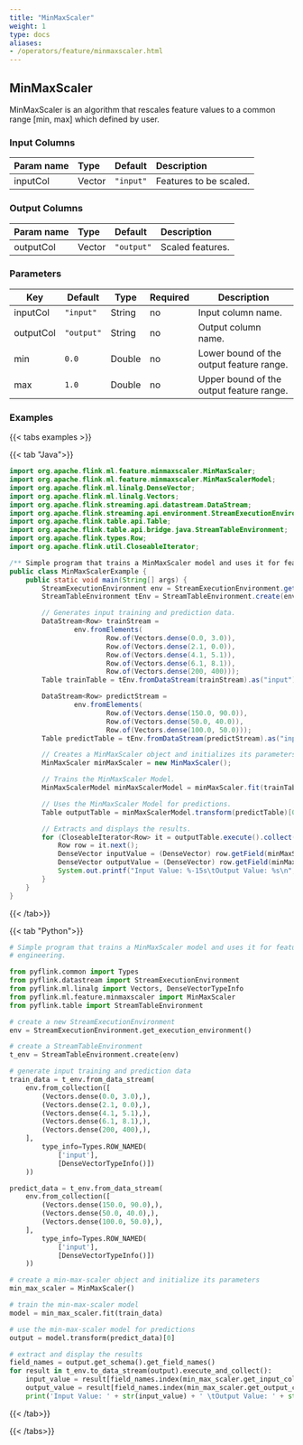 ```yaml
---
title: "MinMaxScaler"
weight: 1
type: docs
aliases:
- /operators/feature/minmaxscaler.html
---
```


<!--
Licensed to the Apache Software Foundation (ASF) under one
or more contributor license agreements.  See the NOTICE file
distributed with this work for additional information
regarding copyright ownership.  The ASF licenses this file
to you under the Apache License, Version 2.0 (the
"License"); you may not use this file except in compliance
with the License.  You may obtain a copy of the License at

  http://www.apache.org/licenses/LICENSE-2.0

Unless required by applicable law or agreed to in writing,
software distributed under the License is distributed on an
"AS IS" BASIS, WITHOUT WARRANTIES OR CONDITIONS OF ANY
KIND, either express or implied.  See the License for the
specific language governing permissions and limitations
under the License.
-->

## MinMaxScaler

MinMaxScaler is an algorithm that rescales feature values to a common range
[min, max] which defined by user.
### Input Columns

| Param name | Type   | Default   | Description            |
|:-----------|:-------|:----------|:-----------------------|
| inputCol   | Vector | `"input"` | Features to be scaled. |

### Output Columns

| Param name | Type   | Default    | Description      |
|:-----------|:-------|:-----------|:-----------------|
| outputCol  | Vector | `"output"` | Scaled features. |

### Parameters

| Key       | Default    | Type   | Required | Description                              |
|-----------|------------|--------|----------|------------------------------------------|
| inputCol  | `"input"`  | String | no       | Input column name.                       |
| outputCol | `"output"` | String | no       | Output column name.                      |
| min       | `0.0`      | Double | no       | Lower bound of the output feature range. |
| max       | `1.0`      | Double | no       | Upper bound of the output feature range. |

### Examples

{{< tabs examples >}}

{{< tab "Java">}}

```java
import org.apache.flink.ml.feature.minmaxscaler.MinMaxScaler;
import org.apache.flink.ml.feature.minmaxscaler.MinMaxScalerModel;
import org.apache.flink.ml.linalg.DenseVector;
import org.apache.flink.ml.linalg.Vectors;
import org.apache.flink.streaming.api.datastream.DataStream;
import org.apache.flink.streaming.api.environment.StreamExecutionEnvironment;
import org.apache.flink.table.api.Table;
import org.apache.flink.table.api.bridge.java.StreamTableEnvironment;
import org.apache.flink.types.Row;
import org.apache.flink.util.CloseableIterator;

/** Simple program that trains a MinMaxScaler model and uses it for feature engineering. */
public class MinMaxScalerExample {
    public static void main(String[] args) {
        StreamExecutionEnvironment env = StreamExecutionEnvironment.getExecutionEnvironment();
        StreamTableEnvironment tEnv = StreamTableEnvironment.create(env);

        // Generates input training and prediction data.
        DataStream<Row> trainStream =
                env.fromElements(
                        Row.of(Vectors.dense(0.0, 3.0)),
                        Row.of(Vectors.dense(2.1, 0.0)),
                        Row.of(Vectors.dense(4.1, 5.1)),
                        Row.of(Vectors.dense(6.1, 8.1)),
                        Row.of(Vectors.dense(200, 400)));
        Table trainTable = tEnv.fromDataStream(trainStream).as("input");

        DataStream<Row> predictStream =
                env.fromElements(
                        Row.of(Vectors.dense(150.0, 90.0)),
                        Row.of(Vectors.dense(50.0, 40.0)),
                        Row.of(Vectors.dense(100.0, 50.0)));
        Table predictTable = tEnv.fromDataStream(predictStream).as("input");

        // Creates a MinMaxScaler object and initializes its parameters.
        MinMaxScaler minMaxScaler = new MinMaxScaler();

        // Trains the MinMaxScaler Model.
        MinMaxScalerModel minMaxScalerModel = minMaxScaler.fit(trainTable);

        // Uses the MinMaxScaler Model for predictions.
        Table outputTable = minMaxScalerModel.transform(predictTable)[0];

        // Extracts and displays the results.
        for (CloseableIterator<Row> it = outputTable.execute().collect(); it.hasNext(); ) {
            Row row = it.next();
            DenseVector inputValue = (DenseVector) row.getField(minMaxScaler.getInputCol());
            DenseVector outputValue = (DenseVector) row.getField(minMaxScaler.getOutputCol());
            System.out.printf("Input Value: %-15s\tOutput Value: %s\n", inputValue, outputValue);
        }
    }
}

```

{{< /tab>}}

{{< tab "Python">}}

```python
# Simple program that trains a MinMaxScaler model and uses it for feature
# engineering.

from pyflink.common import Types
from pyflink.datastream import StreamExecutionEnvironment
from pyflink.ml.linalg import Vectors, DenseVectorTypeInfo
from pyflink.ml.feature.minmaxscaler import MinMaxScaler
from pyflink.table import StreamTableEnvironment

# create a new StreamExecutionEnvironment
env = StreamExecutionEnvironment.get_execution_environment()

# create a StreamTableEnvironment
t_env = StreamTableEnvironment.create(env)

# generate input training and prediction data
train_data = t_env.from_data_stream(
    env.from_collection([
        (Vectors.dense(0.0, 3.0),),
        (Vectors.dense(2.1, 0.0),),
        (Vectors.dense(4.1, 5.1),),
        (Vectors.dense(6.1, 8.1),),
        (Vectors.dense(200, 400),),
    ],
        type_info=Types.ROW_NAMED(
            ['input'],
            [DenseVectorTypeInfo()])
    ))

predict_data = t_env.from_data_stream(
    env.from_collection([
        (Vectors.dense(150.0, 90.0),),
        (Vectors.dense(50.0, 40.0),),
        (Vectors.dense(100.0, 50.0),),
    ],
        type_info=Types.ROW_NAMED(
            ['input'],
            [DenseVectorTypeInfo()])
    ))

# create a min-max-scaler object and initialize its parameters
min_max_scaler = MinMaxScaler()

# train the min-max-scaler model
model = min_max_scaler.fit(train_data)

# use the min-max-scaler model for predictions
output = model.transform(predict_data)[0]

# extract and display the results
field_names = output.get_schema().get_field_names()
for result in t_env.to_data_stream(output).execute_and_collect():
    input_value = result[field_names.index(min_max_scaler.get_input_col())]
    output_value = result[field_names.index(min_max_scaler.get_output_col())]
    print('Input Value: ' + str(input_value) + ' \tOutput Value: ' + str(output_value))

```

{{< /tab>}}

{{< /tabs>}}

